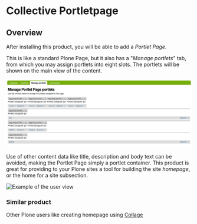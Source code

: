 # Collective Portletpage

## Overview

After installing this product, you will be able to add a *Portlet Page*.

This is like a standard Plone Page, but it also has a "*Manage portlets*" tab, from which you may assign portlets into eight slots. The portlets will be shown on the main view of the content.

![Managing content's portlets](http://github.com/davide-targa/github_images/blob/master/collective.portletpage/edit.png?raw=true "Managing content's portlets")

Use of other content data like title, description and body text can be avoided, making the Portlet Page simply a portlet container. This product is great for providing to your Plone sites a tool for building the site *homepage*, or the home for a site subsection.

![Example of the user view](collective.portletpage/result.png)

### Similar product

Other Plone users like creating homepage using [Collage](http://plone.org/products/collage)

